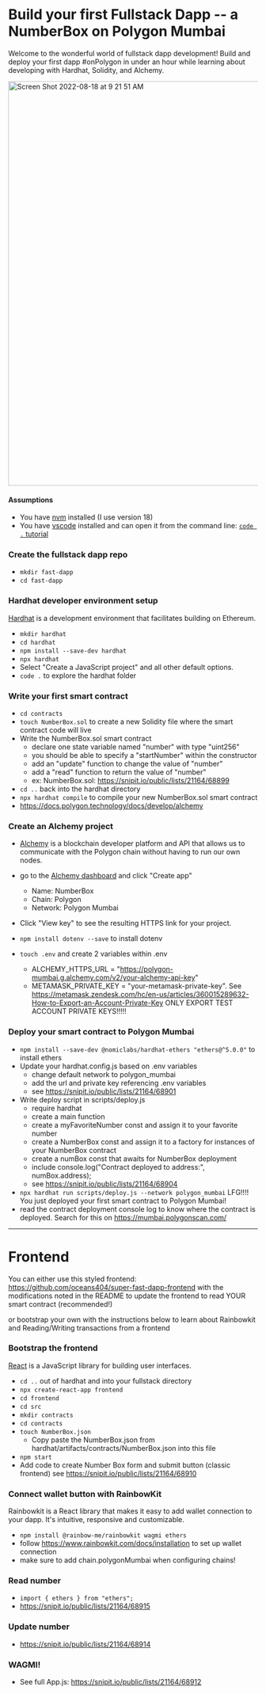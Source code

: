 # Build your first Fullstack Dapp -- a NumberBox on Polygon Mumbai

Welcome to the wonderful world of fullstack dapp development! Build and deploy your first dapp #onPolygon in under an hour while learning about developing with Hardhat, Solidity, and Alchemy.

<img width="817" alt="Screen Shot 2022-08-18 at 9 21 51 AM" src="https://user-images.githubusercontent.com/91382964/185418791-0004cfe7-13c9-462d-ac8f-b4f8a743befe.png">

#### Assumptions

- You have [nvm](https://github.com/nvm-sh/nvm) installed (I use version 18)
- You have [vscode](https://code.visualstudio.com/) installed and can open it from the command line: [`code .` tutorial](https://stackoverflow.com/questions/29971053/how-to-open-visual-studio-code-from-the-command-line-on-osx)

### Create the fullstack dapp repo
- `mkdir fast-dapp`
- `cd fast-dapp`


### Hardhat developer environment setup

[Hardhat](https://hardhat.org/) is a development environment that facilitates building on Ethereum.

- `mkdir hardhat`
- `cd hardhat`
- `npm install --save-dev hardhat`
- `npx hardhat`
- Select "Create a JavaScript project" and all other default options.
- `code .` to explore the hardhat folder


### Write your first smart contract

- `cd contracts`
- `touch NumberBox.sol` to create a new Solidity file where the smart contract code will live
- Write the NumberBox.sol smart contract
  - declare one state variable named "number" with type "uint256"
  - you should be able to specify a "startNumber" within the constructor
  - add an "update" function to change the value of "number"
  - add a "read" function to return the value of "number"
  - ex: NumberBox.sol: https://snipit.io/public/lists/21164/68899
- `cd ..` back into the hardhat directory
- `npx hardhat compile` to compile your new NumberBox.sol smart contract 
- https://docs.polygon.technology/docs/develop/alchemy


### Create an Alchemy project

- [Alchemy](https://docs.polygon.technology/docs/develop/alchemy) is a blockchain developer platform and API that allows us to communicate with the Polygon chain without having to run our own nodes. 

- go to the [Alchemy dashboard](https://dashboard.alchemyapi.io/) and click "Create app"
  - Name: NumberBox
  - Chain: Polygon
  - Network: Polygon Mumbai
- Click "View key" to see the resulting HTTPS link for your project. 
- `npm install dotenv --save` to install dotenv
- `touch .env` and create 2 variables within .env
  - ALCHEMY_HTTPS_URL = "https://polygon-mumbai.g.alchemy.com/v2/your-alchemy-api-key"
  - METAMASK_PRIVATE_KEY = "your-metamask-private-key". See https://metamask.zendesk.com/hc/en-us/articles/360015289632-How-to-Export-an-Account-Private-Key ONLY EXPORT TEST ACCOUNT PRIVATE KEYS!!!!!

### Deploy your smart contract to Polygon Mumbai

- `npm install --save-dev @nomiclabs/hardhat-ethers "ethers@^5.0.0"` to install ethers
- Update your hardhat.config.js based on .env variables
  - change default network to polygon_mumbai
  - add the url and private key referencing .env variables
  - see https://snipit.io/public/lists/21164/68901
- Write deploy script in scripts/deploy.js
  - require hardhat
  - create a main function 
  - create a myFavoriteNumber const and assign it to your favorite number
  - create a NumberBox const and assign it to a factory for instances of your NumberBox contract
  - create a numBox const that awaits for NumberBox deployment
  - include console.log("Contract deployed to address:", numBox.address);
  - see https://snipit.io/public/lists/21164/68904
- `npx hardhat run scripts/deploy.js --network polygon_mumbai` LFG!!!! You just deployed your first smart contract to Polygon Mumbai!
- read the contract deployment console log to know where the contract is deployed. Search for this on https://mumbai.polygonscan.com/

-----

# Frontend

You can either use this styled frontend: https://github.com/oceans404/super-fast-dapp-frontend with the modifications noted in the README to update the frontend to read YOUR smart contract (recommended!)

or bootstrap your own with the instructions below to learn about Rainbowkit and Reading/Writing transactions from a frontend


### Bootstrap the frontend

[React](https://reactjs.org/) is a JavaScript library for building user interfaces.

- `cd ..` out of hardhat and into your fullstack directory
- `npx create-react-app frontend`
- `cd frontend`
- `cd src`
- `mkdir contracts`
- `cd contracts`
- `touch NumberBox.json`
  - Copy paste the NumberBox.json from hardhat/artifacts/contracts/NumberBox.json into this file
- `npm start`
- Add code to create Number Box form and submit button (classic frontend) see https://snipit.io/public/lists/21164/68910


### Connect wallet button with RainbowKit

Rainbowkit is a React library that makes it easy to add wallet connection to your dapp. It's intuitive, responsive and customizable.

- `npm install @rainbow-me/rainbowkit wagmi ethers`
- follow https://www.rainbowkit.com/docs/installation to set up wallet connection
- make sure to add chain.polygonMumbai when configuring chains!

### Read number

- `import { ethers } from "ethers";`
- https://snipit.io/public/lists/21164/68915

### Update number
- https://snipit.io/public/lists/21164/68914

### WAGMI!
- See full App.js: https://snipit.io/public/lists/21164/68912
